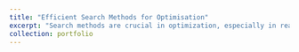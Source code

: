 ```yaml
---
title: "Efficient Search Methods for Optimisation"
excerpt: "Search methods are crucial in optimization, especially in real-world problems where finding the best solution involves complex or noisy functions that are hard to solve analytically. In scenarios such as engineering design, financial modeling, and scientific simulations, where exact gradients are unavailable or too costly to compute, search methods offer practical solutions.This code combines two optimization methods: the Golden Section Search and the Hooke-Jeeves method. The Golden Section Search finds the minimum value of a function in one dimension by narrowing down the interval using a special ratio. In the Hooke-Jeeves method, which is used to solve multi-variable problems, the Golden Section Search is applied in each direction to determine the best step size for adjusting the variables. Hooke-Jeeves explores different directions, checks how the function responds to these changes, and then uses the Golden Section Search to optimize the movement in those directions. This process is repeated to gradually move toward the best solution. The combination of these methods is helpful when you can't rely on gradients or derivatives, such as in complex or noisy functions, making it a robust alternative to more specialized optimization techniques. Code is [here](https://github.com/metedb/Nonlinear-Optimisation)<br/><img src='/images/hooke-jeeves.png'> Image taken from [here](https://www.researchgate.net/publication/227082838_Derivative-Free_Optimization)"
collection: portfolio
---
```



